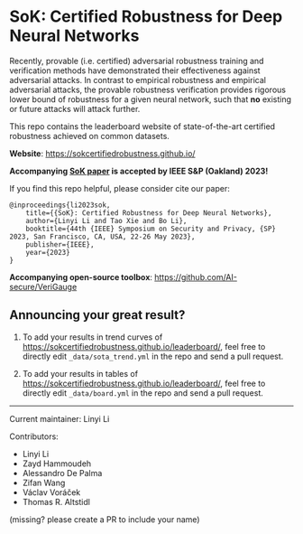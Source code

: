 # SoK: Certified Robustness for Deep Neural Networks

Recently, provable (i.e. certified) adversarial robustness training and verification methods have demonstrated their effectiveness against adversarial attacks. In contrast to empirical robustness and empirical adversarial attacks, the provable robustness verification provides rigorous lower bound of robustness for a given neural network, such that **no** existing or future attacks will attack further. 

This repo contains the leaderboard website of state-of-the-art certified robustness achieved on common datasets.

**Website**: https://sokcertifiedrobustness.github.io/

**Accompanying [SoK paper](https://arxiv.org/abs/2009.04131) is accepted by IEEE S&P (Oakland) 2023!**

If you find this repo helpful, please consider cite our paper:
```
@inproceedings{li2023sok,
    title={{SoK}: Certified Robustness for Deep Neural Networks},
    author={Linyi Li and Tao Xie and Bo Li},
    booktitle={44th {IEEE} Symposium on Security and Privacy, {SP} 2023, San Francisco, CA, USA, 22-26 May 2023},
    publisher={IEEE},
    year={2023}
}
```

**Accompanying open-source toolbox**: https://github.com/AI-secure/VeriGauge

## Announcing your great result?

1. To add your results in trend curves of https://sokcertifiedrobustness.github.io/leaderboard/, feel free to directly edit `_data/sota_trend.yml` in the repo and send a pull request.

2. To add your results in tables of https://sokcertifiedrobustness.github.io/leaderboard/, feel free to directly edit `_data/board.yml` in the repo and send a pull request.

---

Current maintainer: Linyi Li

Contributors:
- Linyi Li
- Zayd Hammoudeh
- Alessandro De Palma
- Zifan Wang
- Václav Voráček
- Thomas R. Altstidl

(missing? please create a PR to include your name)

